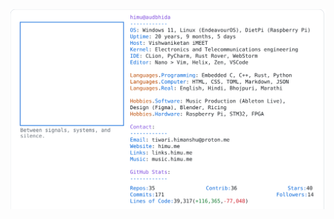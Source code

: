 <a href="https://github.com/HimuCodes">
  <picture>
    <source media="(prefers-color-scheme: dark)" srcset="https://raw.githubusercontent.com/HimuCodes/HimuCodes/main/dark.svg?b=1761104545">
    <img alt="HimuCodes's GitHub Profile README" src="https://raw.githubusercontent.com/HimuCodes/HimuCodes/main/light.svg?b=1761104545">
  </picture>
</a>

